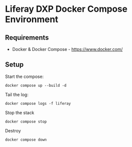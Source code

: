 # Liferay DXP Docker Compose Environment

## Requirements

* Docker & Docker Compose - https://www.docker.com/

## Setup

Start the compose:

```
docker compose up --build -d
```

Tail the log:

```
docker compose logs -f liferay
```

Stop the stack

```
docker compose stop
```

Destroy

```
docker compose down
```


